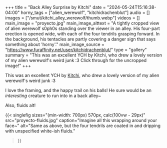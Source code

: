 +++
title = "Back Alley Surprise by Kitchi"
date = "2024-05-24T15:16:38-04:00"
horny_tags = ["alien_werewolf", "kitchidrachenblut"]
audio = []
images = ["/smut/kitchi_alley_werewolf/thumb.webp"]
videos = []
main_image = "proyecto.jpg"
main_image_alttext = "A tightly cropped view of alien werewolf s0ph0s standing over the viewer in an alley.  His four-part erection is opened wide, with each of the four tendrils grasping forward.  In the background, his tentacles are partly covering a danger sign that says something about 'horny'."
main_image_source = "https://www.furaffinity.net/user/kitchidrachenblut/"
type = "gallery"
summary = "This was an excellent YCH by Kitchi, who drew a lovely version of my alien werewolf's weird junk :3  Click through for the uncropped image!"
+++

This was an excellent YCH by [Kitchi](https://www.furaffinity.net/user/kitchidrachenblut/), who drew a lovely version of my alien werewolf's weird junk :3

I love the framing, and the happy trail on his balls!  He sure would be an *interesting* creature to run into in a back alley~

Also, fluids alt!

{{< singlefig
sizes="(min-width: 700px) 570px, calc(100vw - 29px)"
src="proyecto-fluids.jpg"
caption="Imagine all this wrapping around your face~"
alt="Same as above, but the four tendrils are coated in and dripping with unspecified white-ish fluids."
>}}
